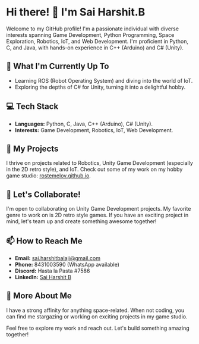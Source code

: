 # Hi there! 👋 I'm Sai Harshit.B

Welcome to my GitHub profile! I'm a passionate individual with diverse interests spanning Game Development, Python Programming, Space Exploration, Robotics, IoT, and Web Development. I'm proficient in Python, C, and Java, with hands-on experience in C++ (Arduino) and C# (Unity).

## 🔭 What I'm Currently Up To
- Learning ROS (Robot Operating System) and diving into the world of IoT.
- Exploring the depths of C# for Unity, turning it into a delightful hobby.

## 💻 Tech Stack
- **Languages:** Python, C, Java, C++ (Arduino), C# (Unity).
- **Interests:** Game Development, Robotics, IoT, Web Development.

## 🚀 My Projects
I thrive on projects related to Robotics, Unity Game Development (especially in the 2D retro style), and IoT. Check out some of my work on my hobby game studio: [rostemelov.github.io](https://rostemelov.github.io).

## 🤝 Let's Collaborate!
I'm open to collaborating on Unity Game Development projects. My favorite genre to work on is 2D retro style games. If you have an exciting project in mind, let's team up and create something awesome together!

## 📫 How to Reach Me
- **Email:** [sai.harshitbalaji@gmail.com](mailto:sai.harshitbalaji@gmail.com)
- **Phone:** 8431003590 (WhatsApp available)
- **Discord:** Hasta la Pasta #7586
- **LinkedIn:** [Sai Harshit B](https://www.linkedin.com/in/sai-harshit-b-4ba3411b5)

## 🌌 More About Me
I have a strong affinity for anything space-related. When not coding, you can find me stargazing or working on exciting projects in my game studio.

Feel free to explore my work and reach out. Let's build something amazing together!

